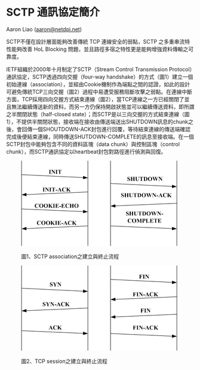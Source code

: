 # SCTP 通訊協定簡介

Aaron Liao (aaron@netdpi.net)

SCTP不僅在設計層面能夠改善傳統 TCP 連線安全的弱點，SCTP 之多重串流特性能夠改善 HoL Blocking 問題，並且路徑多宿之特性更是能夠增強資料傳輸之可靠度。

IETF組織於2000年十月制定了SCTP（Stream Control Transmission Protocol）通訊協定，SCTP透過四向交握（four-way handshake）的方式（圖1）建立一個初始連線（association），並經由Cookie機制作為端點之間的認證，如此的設計可避免傳統TCP三向交握（圖2）過程中易遭受服務阻斷攻擊之弱點。在連線中斷方面，TCP採用四向交握方式結束連線（圖2），當TCP連線之一方已經關閉了並且無法繼續傳送新的資料，而另一方仍保持開啟狀態並可以繼續傳送資料，即所謂之半關閉狀態（half-closed state）；而SCTP是以三向交握的方式結束連線（圖1），不提供半關閉狀態，接收端在接收由傳送端送出SHUTDOWN訊息的chunk之後，會回傳一個SHOUTDOWN-ACK封包進行回覆，等待結束連線的傳送端確認完成後便結束連線，同時傳送SHUTDOWN-COMPLETE的訊息至接收端。在一個SCTP封包中能夠包含不同的資料區塊（data chunk）與控制區塊（control chunk），而SCTP通訊協定以heartbeat封包對路徑進行偵測與回復。



<figure><img src="../../.gitbook/assets/image (4).png" alt=""><figcaption><p>圖1、SCTP association之建立與終止流程</p></figcaption></figure>



<figure><img src="../../.gitbook/assets/image (6).png" alt=""><figcaption><p>圖2、TCP session之建立與終止流程</p></figcaption></figure>
